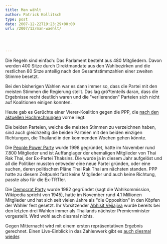 ```yaml
---
title: Man wählt
author: Patrick Kollitsch
type: post
date: 2007-12-22T19:23:29+00:00
url: /2007/12/man-waehlt/




---
```

Die Regeln sind einfach: Das Parlament besteht aus 480 Mitgliedern. Davon werden 400 Sitze durch Direktmandate aus den Wahlbezirken und die restlichen 80 Sitze anteilig nach den Gesamtstimmzahlen einer zweiten Stimme besetzt.

Bei den bisherigen Wahlen war es dann immer so, dass die Partei mit den meisten Stimmen die Regierung stellt. Das lag grö?tenteils daran, dass die Ergebnisse recht deutlich waren und die "verlierenden" Parteien sich nicht auf Koalitionen einigen konnten. 

Heute gab es Gerüchte einer Vierer-Koalition gegen die <span class="caps">PPP</span>, die [nach den aktuellen Hochrechnungen][1] vorne liegt. 

Die beiden Parteien, welche die meisten Stimmen zu verzeichnen haben, sind auch gleichzeitig die beiden Parteien mit den beiden einzigen Richtungen, die Thailand in den kommenden Wochen gehen könnte. 

Die [People Power Party][2] wurde 1998 gegründet, hatte im November rund 7.800 Mitglieder und ist Auffanglager der ehemaligen Mitglieder von Thai Rak Thai, der Ex-Partei Thaksins. Die wurde ja in diesem Jahr aufgelöst und all die Politiker mussten entweder eine neue Partei gründen, oder eine suchen, deren politischen Pläne Thai Rak Thai am nächsten standen. <span class="caps">PPP</span> hatte zu diesem Zeitpunkt fast keine Mitglieder und auch keine Richtung, passte also für die Ex-<span class="caps">TRT</span>ler.

Die [Democrat Party][3] wurde 1982 gegründet (sagt die Wahlkommission, Wikipedia spricht von 1945), hatte im November rund 4.1 Millionen Mitglieder und hat sich seit vielen Jahre als "die Opposition" in den Köpfen der Wähler fest gesetzt. Ihr Vorsitzender [Abhisit Vejjajiva][4] wurde bereits bei den letzten drei Wahlen immer als Thailands nächster Premierminister vorgestellt. Wird wohl auch diesmal nichts.

Gegen Mitternacht wird mit einem ersten repräsentativen Ergebnis gerechnet. Einen Live-Einblick in das Zahlenwerk gibt es [auch diesmal wieder][5].

 [1]: http://203.150.244.10/reports/eng/
 [2]: http://en.wikipedia.org/wiki/People%27s_Power_Party_%28Thailand%29
 [3]: http://en.wikipedia.org/wiki/Democrat_Party_%28Thailand%29
 [4]: http://en.wikipedia.org/wiki/Abhisit_Vejjajiva
 [5]: http://203.150.244.10/reports/eng/index.php